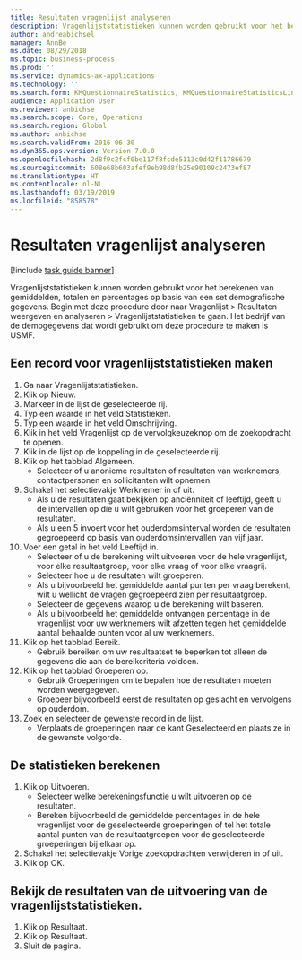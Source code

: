 ```yaml
---
title: Resultaten vragenlijst analyseren
description: Vragenlijststatistieken kunnen worden gebruikt voor het berekenen van gemiddelden, totalen en percentages op basis van een set demografische gegevens.
author: andreabichsel
manager: AnnBe
ms.date: 08/29/2018
ms.topic: business-process
ms.prod: ''
ms.service: dynamics-ax-applications
ms.technology: ''
ms.search.form: KMQuestionnaireStatistics, KMQuestionnaireStatisticsLine
audience: Application User
ms.reviewer: anbichse
ms.search.scope: Core, Operations
ms.search.region: Global
ms.author: anbichse
ms.search.validFrom: 2016-06-30
ms.dyn365.ops.version: Version 7.0.0
ms.openlocfilehash: 2d8f9c2fcf0be117f8fcde5113c0d42f11786679
ms.sourcegitcommit: 608e68b603afef9eb98d8fb25e90109c2473ef87
ms.translationtype: HT
ms.contentlocale: nl-NL
ms.lasthandoff: 03/19/2019
ms.locfileid: "858578"
---
```

# <a name="analyzing-questionnaire-results"></a>Resultaten vragenlijst analyseren

[!include [task guide banner](../../includes/task-guide-banner.md)]

Vragenlijststatistieken kunnen worden gebruikt voor het berekenen van gemiddelden, totalen en percentages op basis van een set demografische gegevens. Begin met deze procedure door naar Vragenlijst > Resultaten weergeven en analyseren > Vragenlijststatistieken te gaan. Het bedrijf van de demogegevens dat wordt gebruikt om deze procedure te maken is USMF.


## <a name="create-a-questionnaire-statistics-record"></a>Een record voor vragenlijststatistieken maken
1. Ga naar Vragenlijststatistieken.
2. Klik op Nieuw.
3. Markeer in de lijst de geselecteerde rij.
4. Typ een waarde in het veld Statistieken.
5. Typ een waarde in het veld Omschrijving.
6. Klik in het veld Vragenlijst op de vervolgkeuzeknop om de zoekopdracht te openen.
7. Klik in de lijst op de koppeling in de geselecteerde rij.
8. Klik op het tabblad Algemeen.
    * Selecteer of u anonieme resultaten of resultaten van werknemers, contactpersonen en sollicitanten wilt opnemen.  
9. Schakel het selectievakje Werknemer in of uit.
    * Als u de resultaten gaat bekijken op anciënniteit of leeftijd, geeft u de intervallen op die u wilt gebruiken voor het groeperen van de resultaten.  
    * Als u een 5 invoert voor het ouderdomsinterval worden de resultaten gegroepeerd op basis van ouderdomsintervallen van vijf jaar.  
10. Voer een getal in het veld Leeftijd in.
    * Selecteer of u de berekening wilt uitvoeren voor de hele vragenlijst, voor elke resultaatgroep, voor elke vraag of voor elke vraagrij.  
    * Selecteer hoe u de resultaten wilt groeperen.  
    * Als u bijvoorbeeld het gemiddelde aantal punten per vraag berekent, wilt u wellicht de vragen gegroepeerd zien per resultaatgroep.  
    * Selecteer de gegevens waarop u de berekening wilt baseren.  
    * Als u bijvoorbeeld het gemiddelde ontvangen percentage in de vragenlijst voor uw werknemers wilt afzetten tegen het gemiddelde aantal behaalde punten voor al uw werknemers.  
11. Klik op het tabblad Bereik.
    * Gebruik bereiken om uw resultaatset te beperken tot alleen de gegevens die aan de bereikcriteria voldoen.  
12. Klik op het tabblad Groeperen op.
    * Gebruik Groeperingen om te bepalen hoe de resultaten moeten worden weergegeven.  
    * Groepeer bijvoorbeeld eerst de resultaten op geslacht en vervolgens op ouderdom.  
13. Zoek en selecteer de gewenste record in de lijst.
    * Verplaats de groeperingen naar de kant Geselecteerd en plaats ze in de gewenste volgorde.  

## <a name="execute-the-statistics-calculation"></a>De statistieken berekenen
1. Klik op Uitvoeren.
    * Selecteer welke berekeningsfunctie u wilt uitvoeren op de resultaten.  
    * Bereken bijvoorbeeld de gemiddelde percentages in de hele vragenlijst voor de geselecteerde groeperingen of tel het totale aantal punten van de resultaatgroepen voor de geselecteerde groeperingen bij elkaar op.  
2. Schakel het selectievakje Vorige zoekopdrachten verwijderen in of uit.
3. Klik op OK.

## <a name="view-the-results-of-the-questionnaire-statistics-run"></a>Bekijk de resultaten van de uitvoering van de vragenlijststatistieken.
1. Klik op Resultaat.
2. Klik op Resultaat.
3. Sluit de pagina.

